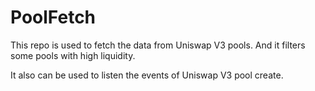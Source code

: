 # PoolFetch

This repo is used to fetch the data from Uniswap V3 pools. And it filters some pools with high liquidity.

It also can be used to listen the events of Uniswap V3 pool create.
